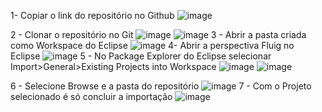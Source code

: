 1- Copiar o link do repositório no Github
![image](https://github.com/user-attachments/assets/a483eaa2-a058-4ce5-bf13-ab3772b0cf83)

2 - Clonar o repositório no Git
![image](https://github.com/user-attachments/assets/86e2d8d9-1cee-486e-b704-afd6429ae686)
![image](https://github.com/user-attachments/assets/bc81d5f3-7a1d-416c-a7b6-d7cc2283973c)
3 - Abrir a pasta criada como Workspace do Eclipse
![image](https://github.com/user-attachments/assets/381a5a0c-1e96-4484-b428-9199d2ae2d58)
4- Abrir a perspectiva Fluig no Eclipse
![image](https://github.com/user-attachments/assets/ecd38649-0f97-47b2-8d97-c05a010018ad)
5 - No Package Explorer do Eclipse selecionar Import>General>Existing Projects into Workspace
![image](https://github.com/user-attachments/assets/c2ffabf5-9dde-41ca-9ab2-13188b298c8f)
![image](https://github.com/user-attachments/assets/5a77d188-80e6-48c8-be7e-7d3bd736e01e)

6 - Selecione Browse e a pasta do repositório
![image](https://github.com/user-attachments/assets/0356401d-049c-43ca-b527-0631e82ff4a3)
7 - Com o Projeto selecionado é só concluir a importação
![image](https://github.com/user-attachments/assets/f87f0e1a-f7dc-44b2-b949-9381522329c7)
